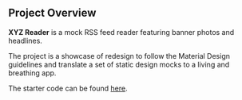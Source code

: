 ## Project Overview

**XYZ Reader** is a mock RSS feed reader featuring banner photos and headlines.

The project is a showcase of redesign to follow the Material Design guidelines and translate a set of static design mocks to a living and breathing app.

The starter code can be found [here](https://github.com/udacity/xyz-reader-starter-code).